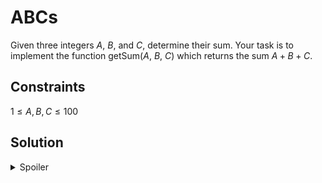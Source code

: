 # ABCs

Given three integers $A$, $B$, and $C$, determine their sum. Your task is to implement the function getSum($A$, $B$, $C$) which returns the sum $A+B+C$.

## Constraints
$1 \leq A, B, C \leq 100$

## Solution
<details>
  <summary>Spoiler</summary>
  ...
</details>
